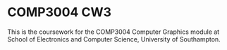 # COMP3004 CW3

This is the coursework for the COMP3004 Computer Graphics module at School of Electronics and Computer Science, University of Southampton.